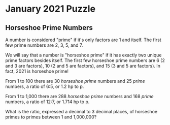 # January 2021 Puzzle

## Horseshoe Prime Numbers

A number is considered "prime" if it's only factors are 1 and itself.  The first few prime numbers are 2, 3, 5, and 7.

We will say that a number is "horseshoe prime" if it has exactly two unique prime factors besides itself.  The first few horseshoe prime numbers are 6 (2 and 3 are factors), 10 (2 and 5 are factors), and 15 (3 and 5 are factors).  In fact, 2021 is horseshoe prime!

From 1 to 100 there are 30 *horseshoe prime* numbers and 25 *prime* numbers, a ratio of 6:5, or 1.2 hp to p.  

From 1 to 1,000 there are 288 *horseshoe prime* numbers and 168 *prime* numbers, a ratio of 12:7, or 1.714 hp to p.

What is the ratio, expressed a decimal to 3 decimal places, of horseshoe primes to primes between 1 and 1,000,000?